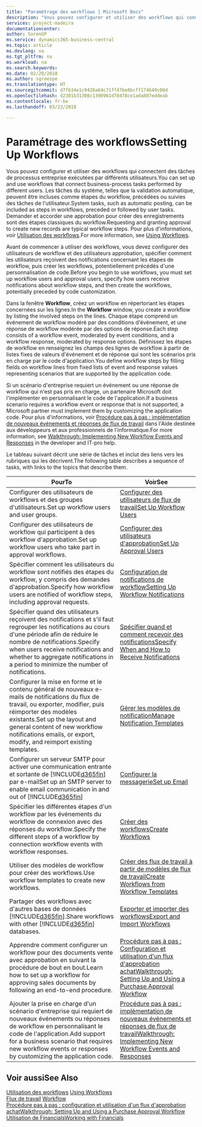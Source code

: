 ```yaml
---
title: "Paramétrage des workflows | Microsoft Docs"
description: "Vous pouvez configurer et utiliser des workflows qui connectent des tâches de processus entreprise exécutées par différents utilisateurs. Les tâches du système, telles que la validation automatique, peuvent être incluses comme étapes du workflow, précédées ou suivies des tâches de l'utilisateur. Demander et accorder une approbation pour créer des enregistrements sont des étapes classiques du workflow."
services: project-madeira
documentationcenter: 
author: SorenGP
ms.service: dynamics365-business-central
ms.topic: article
ms.devlang: na
ms.tgt_pltfrm: na
ms.workload: na
ms.search.keywords: 
ms.date: 02/20/2018
ms.author: sgroespe
ms.translationtype: HT
ms.sourcegitcommit: d7fb34e1c9428a64c71ff47be8bcff174649c00d
ms.openlocfilehash: d2301b31308c1300961d78478ce1ada807eddeab
ms.contentlocale: fr-be
ms.lasthandoff: 03/22/2018

---
```

# <a name="setting-up-workflows"></a><span data-ttu-id="2bf56-105">Paramétrage des workflows</span><span class="sxs-lookup"><span data-stu-id="2bf56-105">Setting Up Workflows</span></span>
<span data-ttu-id="2bf56-106">Vous pouvez configurer et utiliser des workflows qui connectent des tâches de processus entreprise exécutées par différents utilisateurs.</span><span class="sxs-lookup"><span data-stu-id="2bf56-106">You can set up and use workflows that connect business-process tasks performed by different users.</span></span> <span data-ttu-id="2bf56-107">Les tâches du système, telles que la validation automatique, peuvent être incluses comme étapes du workflow, précédées ou suivies des tâches de l'utilisateur.</span><span class="sxs-lookup"><span data-stu-id="2bf56-107">System tasks, such as automatic posting, can be included as steps in workflows, preceded or followed by user tasks.</span></span> <span data-ttu-id="2bf56-108">Demander et accorder une approbation pour créer des enregistrements sont des étapes classiques du workflow.</span><span class="sxs-lookup"><span data-stu-id="2bf56-108">Requesting and granting approval to create new records are typical workflow steps.</span></span> <span data-ttu-id="2bf56-109">Pour plus d'informations, voir [Utilisation des workflows](across-use-workflows.md).</span><span class="sxs-lookup"><span data-stu-id="2bf56-109">For more information, see [Using Workflows](across-use-workflows.md).</span></span>  

 <span data-ttu-id="2bf56-110">Avant de commencer à utiliser des workflows, vous devez configurer des utilisateurs de workflow et des utilisateurs approbation, spécifier comment les utilisateurs reçoivent des notifications concernant les étapes de workflow, puis créer les workflows, potentiellement précédés d'une personnalisation de code.</span><span class="sxs-lookup"><span data-stu-id="2bf56-110">Before you begin to use workflows, you must set up workflow users and approval users, specify how users receive notifications about workflow steps, and then create the workflows, potentially preceded by code customization.</span></span>  

 <span data-ttu-id="2bf56-111">Dans la fenêtre **Workflow**, créez un workflow en répertoriant les étapes concernées sur les lignes.</span><span class="sxs-lookup"><span data-stu-id="2bf56-111">In the **Workflow** window, you create a workflow by listing the involved steps on the lines.</span></span> <span data-ttu-id="2bf56-112">Chaque étape comprend un événement de workflow modéré par des conditions d'événement, et une réponse de workflow modérée par des options de réponse.</span><span class="sxs-lookup"><span data-stu-id="2bf56-112">Each step consists of a workflow event, moderated by event conditions, and a workflow response, moderated by response options.</span></span> <span data-ttu-id="2bf56-113">Définissez les étapes de workflow en renseignez les champs des lignes de workflow à partir de listes fixes de valeurs d'événement et de réponse qui sont les scénarios pris en charge par le code d'application.</span><span class="sxs-lookup"><span data-stu-id="2bf56-113">You define workflow steps by filling fields on workflow lines from fixed lists of event and response values representing scenarios that are supported by the application code.</span></span>  

 <span data-ttu-id="2bf56-114">Si un scénario d'entreprise requiert un événement ou une réponse de workflow qui n'est pas pris en charge, un partenaire Microsoft doit l'implémenter en personnalisant le code de l'application.</span><span class="sxs-lookup"><span data-stu-id="2bf56-114">If a business scenario requires a workflow event or response that is not supported, a Microsoft partner must implement them by customizing the application code.</span></span> <span data-ttu-id="2bf56-115">Pour plus d'informations, voir [Procédure pas à pas : implémentation de nouveaux événements et réponses de flux de travail](/dynamics-nav/Walkthrough--Implementing-New-Workflow-Events-and-Responses) dans l'Aide destinée aux développeurs et aux professionnels de l'informatique.</span><span class="sxs-lookup"><span data-stu-id="2bf56-115">For more information, see [Walkthrough: Implementing New Workflow Events and Responses](/dynamics-nav/Walkthrough--Implementing-New-Workflow-Events-and-Responses) in the developer and IT-pro help.</span></span>

 <span data-ttu-id="2bf56-116">Le tableau suivant décrit une série de tâches et inclut des liens vers les rubriques qui les décrivent.</span><span class="sxs-lookup"><span data-stu-id="2bf56-116">The following table describes a sequence of tasks, with links to the topics that describe them.</span></span>  

|<span data-ttu-id="2bf56-117">**Pour**</span><span class="sxs-lookup"><span data-stu-id="2bf56-117">**To**</span></span>|<span data-ttu-id="2bf56-118">**Voir**</span><span class="sxs-lookup"><span data-stu-id="2bf56-118">**See**</span></span>|  
|------------|-------------|  
|<span data-ttu-id="2bf56-119">Configurer des utilisateurs de workflows et des groupes d'utilisateurs.</span><span class="sxs-lookup"><span data-stu-id="2bf56-119">Set up workflow users and user groups.</span></span>|[<span data-ttu-id="2bf56-120">Configurer des utilisateurs de flux de travail</span><span class="sxs-lookup"><span data-stu-id="2bf56-120">Set Up Workflow Users</span></span>](across-how-to-set-up-workflow-users.md)|  
|<span data-ttu-id="2bf56-121">Configurer des utilisateurs de workflow qui participent à des workflow d'approbation.</span><span class="sxs-lookup"><span data-stu-id="2bf56-121">Set up workflow users who take part in approval workflows.</span></span>|[<span data-ttu-id="2bf56-122">Configurer des utilisateurs d'approbation</span><span class="sxs-lookup"><span data-stu-id="2bf56-122">Set Up Approval Users</span></span>](across-how-to-set-up-approval-users.md)|  
|<span data-ttu-id="2bf56-123">Spécifier comment les utilisateurs du workflow sont notifiés des étapes du workflow, y compris des demandes d'approbation.</span><span class="sxs-lookup"><span data-stu-id="2bf56-123">Specify how workflow users are notified of workflow steps, including approval requests.</span></span>|[<span data-ttu-id="2bf56-124">Configuration de notifications de workflow</span><span class="sxs-lookup"><span data-stu-id="2bf56-124">Setting Up Workflow Notifications</span></span>](across-setting-up-workflow-notifications.md)|  
|<span data-ttu-id="2bf56-125">Spécifier quand des utilisateurs reçoivent des notifications et s'il faut regrouper les notifications au cours d'une période afin de réduire le nombre de notifications.</span><span class="sxs-lookup"><span data-stu-id="2bf56-125">Specify when users receive notifications and whether to aggregate notifications in a period to minimize the number of notifications.</span></span>|[<span data-ttu-id="2bf56-126">Spécifier quand et comment recevoir des notifications</span><span class="sxs-lookup"><span data-stu-id="2bf56-126">Specify When and How to Receive Notifications</span></span>](across-how-to-specify-when-and-how-to-receive-notifications.md)|  
|<span data-ttu-id="2bf56-127">Configurer la mise en forme et le contenu général de nouveaux e\-mails de notifications du flux de travail, ou exporter, modifier, puis réimporter des modèles existants.</span><span class="sxs-lookup"><span data-stu-id="2bf56-127">Set up the layout and general content of new workflow notifications emails, or export, modify, and reimport existing templates.</span></span>|[<span data-ttu-id="2bf56-128">Gérer les modèles de notification</span><span class="sxs-lookup"><span data-stu-id="2bf56-128">Manage Notification Templates</span></span>](across-how-to-manage-notification-templates.md)|  
|<span data-ttu-id="2bf56-129">Configurer un serveur SMTP pour activer une communication entrante et sortante de [!INCLUDE[d365fin](includes/d365fin_md.md)] par e-mail</span><span class="sxs-lookup"><span data-stu-id="2bf56-129">Set up an SMTP server to enable email communication in and out of [!INCLUDE[d365fin](includes/d365fin_md.md)]</span></span>|[<span data-ttu-id="2bf56-130">Configurer la messagerie</span><span class="sxs-lookup"><span data-stu-id="2bf56-130">Set up Email</span></span>](admin-how-setup-email.md)|
|<span data-ttu-id="2bf56-131">Spécifier les différentes étapes d'un workflow par les événements du workflow de connexion avec des réponses du workflow.</span><span class="sxs-lookup"><span data-stu-id="2bf56-131">Specify the different steps of a workflow by connection workflow events with workflow responses.</span></span>|[<span data-ttu-id="2bf56-132">Créer des workflows</span><span class="sxs-lookup"><span data-stu-id="2bf56-132">Create Workflows</span></span>](across-how-to-create-workflows.md)|  
|<span data-ttu-id="2bf56-133">Utiliser des modèles de workflow pour créer des workflows.</span><span class="sxs-lookup"><span data-stu-id="2bf56-133">Use workflow templates to create new workflows.</span></span>|[<span data-ttu-id="2bf56-134">Créer des flux de travail à partir de modèles de flux de travail</span><span class="sxs-lookup"><span data-stu-id="2bf56-134">Create Workflows from Workflow Templates</span></span>](across-how-to-create-workflows-from-workflow-templates.md)|  
|<span data-ttu-id="2bf56-135">Partager des workflows avec d'autres bases de données [!INCLUDE[d365fin](includes/d365fin_md.md)].</span><span class="sxs-lookup"><span data-stu-id="2bf56-135">Share workflows with other [!INCLUDE[d365fin](includes/d365fin_md.md)] databases.</span></span>|[<span data-ttu-id="2bf56-136">Exporter et importer des workflows</span><span class="sxs-lookup"><span data-stu-id="2bf56-136">Export and Import Workflows</span></span>](across-how-to-export-and-import-workflows.md)|  
|<span data-ttu-id="2bf56-137">Apprendre comment configurer un workflow pour des documents vente avec approbation en suivant la procédure de bout en bout.</span><span class="sxs-lookup"><span data-stu-id="2bf56-137">Learn how to set up a workflow for approving sales documents by following an end-to-end procedure.</span></span>|[<span data-ttu-id="2bf56-138">Procédure pas à pas : Configuration et utilisation d'un flux d'approbation achat</span><span class="sxs-lookup"><span data-stu-id="2bf56-138">Walkthrough: Setting Up and Using a Purchase Approval Workflow</span></span>](walkthrough-setting-up-and-using-a-purchase-approval-workflow.md)|  
|<span data-ttu-id="2bf56-139">Ajouter la prise en charge d'un scénario d'entreprise qui requiert de nouveaux événements ou réponses de workflow en personnalisant le code de l'application.</span><span class="sxs-lookup"><span data-stu-id="2bf56-139">Add support for a business scenario that requires new workflow events or responses by customizing the application code.</span></span>|[<span data-ttu-id="2bf56-140">Procédure pas à pas : implémentation de nouveaux événements et réponses de flux de travail</span><span class="sxs-lookup"><span data-stu-id="2bf56-140">Walkthrough: Implementing New Workflow Events and Responses</span></span>](/dynamics-nav/Walkthrough--Implementing-New-Workflow-Events-and-Responses)|  

## <a name="see-also"></a><span data-ttu-id="2bf56-141">Voir aussi</span><span class="sxs-lookup"><span data-stu-id="2bf56-141">See Also</span></span>  
 <span data-ttu-id="2bf56-142">[Utilisation des workflows](across-use-workflows.md) </span><span class="sxs-lookup"><span data-stu-id="2bf56-142">[Using Workflows](across-use-workflows.md) </span></span>  
 <span data-ttu-id="2bf56-143">[Flux de travail](across-workflow.md) </span><span class="sxs-lookup"><span data-stu-id="2bf56-143">[Workflow](across-workflow.md) </span></span>  
 [<span data-ttu-id="2bf56-144">Procédure pas à pas : configuration et utilisation d'un flux d'approbation achat</span><span class="sxs-lookup"><span data-stu-id="2bf56-144">Walkthrough: Setting Up and Using a Purchase Approval Workflow</span></span>](walkthrough-setting-up-and-using-a-purchase-approval-workflow.md)  
 [<span data-ttu-id="2bf56-145">Utilisation de Financials</span><span class="sxs-lookup"><span data-stu-id="2bf56-145">Working with Financials</span></span>](ui-work-product.md)

